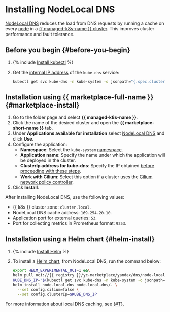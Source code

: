 # Installing NodeLocal DNS

[NodeLocal DNS](/marketplace/products/yc/node-local-dns) reduces the load from DNS requests by running a cache on every [node](../../concepts/index.md#node-group) in a [{{ managed-k8s-name }} cluster](../../concepts/index.md#kubernetes-cluster). This improves cluster performance and fault tolerance.

## Before you begin {#before-you-begin}

1. {% include [Install kubectl](../../../_includes/managed-kubernetes/kubectl-install.md) %}

1. Get the [internal IP address](../../../vpc/concepts/address.md#internal-addresses) of the `kube-dns` service:

   ```bash
   kubectl get svc kube-dns -n kube-system -o jsonpath="{.spec.clusterIP}"
   ```

## Installation using {{ marketplace-full-name }} {#marketplace-install}

1. Go to the folder page and select **{{ managed-k8s-name }}**.
1. Click the name of the desired cluster and open the **{{ marketplace-short-name }}** tab.
1. Under **Applications available for installation** select [NodeLocal DNS](/marketplace/products/yc/node-local-dns) and click **Use**.
1. Configure the application:
   * **Namespace**: Select the `kube-system` [namespace](../../concepts/index.md#namespace).
   * **Application name**: Specify the name under which the application will be deployed in the cluster.
   * **ClusterIp address for kube-dns**: Specify the IP obtained [before proceeding with these steps](#before-you-begin).
   * **Work with Cilium**: Select this option if a cluster uses the [Cilium network policy controller](../../concepts/network-policy.md#cilium).
1. Click **Install**.

After installing NodeLocal DNS, use the following values:
* {{ k8s }} cluster zone: `cluster.local`.
* NodeLocal DNS cache address: `169.254.20.10`.
* Application port for external queries: `53`.
* Port for collecting metrics in Prometheus format: `9253`.

## Installation using a Helm chart {#helm-install}

1. {% include [Install Helm](../../../_includes/application-load-balancer/k8s-ingress-controller-install-helm.md) %}

1. To install a [Helm chart](https://helm.sh/docs/topics/charts/), from NodeLocal DNS, run the command below:

   ```bash
   export HELM_EXPERIMENTAL_OCI=1 &&\
   helm pull oci://{{ registry }}/yc-marketplace/yandex/dns/node-local-dns --version 1.3 --untar && \
   KUBE_DNS_IP="$(kubectl get svc kube-dns -n kube-system -o jsonpath={.spec.clusterIP})" && \
   helm install node-local-dns node-local-dns/. \
     --set config.cilium=false \
     --set config.clusterIp=$KUBE_DNS_IP
   ```

For more information about local DNS caching, see [{#T}](../../tutorials/node-local-dns.md).